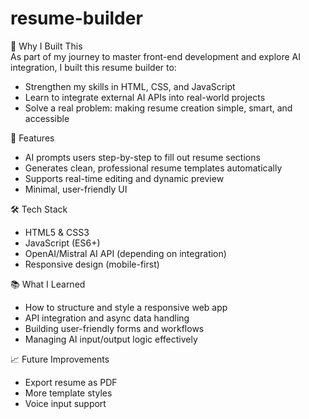 # resume-builder
🧠 Why I Built This  
As part of my journey to master front-end development and explore AI integration, I built this resume builder to:
- Strengthen my skills in HTML, CSS, and JavaScript
- Learn to integrate external AI APIs into real-world projects
- Solve a real problem: making resume creation simple, smart, and accessible

🚀 Features
- AI prompts users step-by-step to fill out resume sections
- Generates clean, professional resume templates automatically
- Supports real-time editing and dynamic preview
- Minimal, user-friendly UI

🛠 Tech Stack
- HTML5 & CSS3  
- JavaScript (ES6+)
- OpenAI/Mistral AI API (depending on integration)
- Responsive design (mobile-first)

📚 What I Learned
- How to structure and style a responsive web app
- API integration and async data handling
- Building user-friendly forms and workflows
- Managing AI input/output logic effectively

📈 Future Improvements
- Export resume as PDF
- More template styles
- Voice input support

